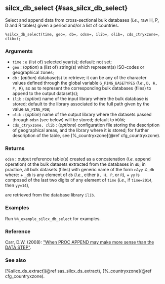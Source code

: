 ## silcx_db_select {#sas_silcx_db_select}
Select and append data from cross-sectional bulk databases (_i.e._, raw H, P, D and R tables) given a period 
and/or a list of countries.

	%silcx_db_select(time, geo=, db=, odsn=, ilib=, olib=, cds_ctryxzone=, clib=);

### Arguments
* `time` : a (list of) selected year(s); default: not set;
* `geo` : (_option_) a (list of) string(s) which represent(s) ISO-codes or geographical zones;
* `db` : (_option_) database(s) to retrieve; it can be any of the character values defined through 
	the global variable `G_PING_BASETYPES` (_i.e._, `D, H, P, R`), so as to represent the 
	corresponding bulk databases (files) to append to the output dataset(s); 
* `ilib` : (_option_) name of the input library where the bulk database is stored; default to the 
	library associated to the full path given by the value `&G_PING_PDB`;
* `olib` : (_option_) name of the output library where the datasets passed through `odsn` (see 
	below) will be stored; default to `WORK`;
* `cds_ctryxzone, clib` : (_options_) configuration file storing the description of geographical 
	areas, and the library where it is stored; for further description of the table, see 
	[%_countryxzone](@ref cfg_countryxzone).
 
### Returns
`odsn` : output reference table(s) created as a concatenation (_i.e._ append operation) ot the bulk datasets
extracted from the databases in `db`; in practice, all bulk datasets (files) with generic name of the form 
`c&yy.&_db` where:
	+ `_db` is any element of `db` (_i.e._, either `D, H, P`, or `R`),
	+ `yy` is composed of the last two digits of any element of `time` (_i.e._, if `time=2014`, then `yy=14`),

are retrieved from the database library `ilib`.

### Examples
Run `%%_example_silcx_db_select` for examples.

### Reference
Carr, D.W. (2008): ["When PROC APPEND may make more sense than the DATA STEP"](http://www2.sas.com/proceedings/forum2008/085-2008.pdf).

### See also
[%silcx_ds_extract](@ref sas_silcx_ds_extract),
[%_countryxzone](@ref cfg_countryxzone).
